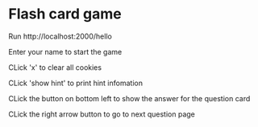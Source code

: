# Flash card game
Run http://localhost:2000/hello

Enter your name to start the game
 
CLick 'x' to clear all cookies
 
CLick 'show hint' to print hint infomation

CLick the button on bottom left to show the answer for the question card

CLick the right arrow button to go to next question page
